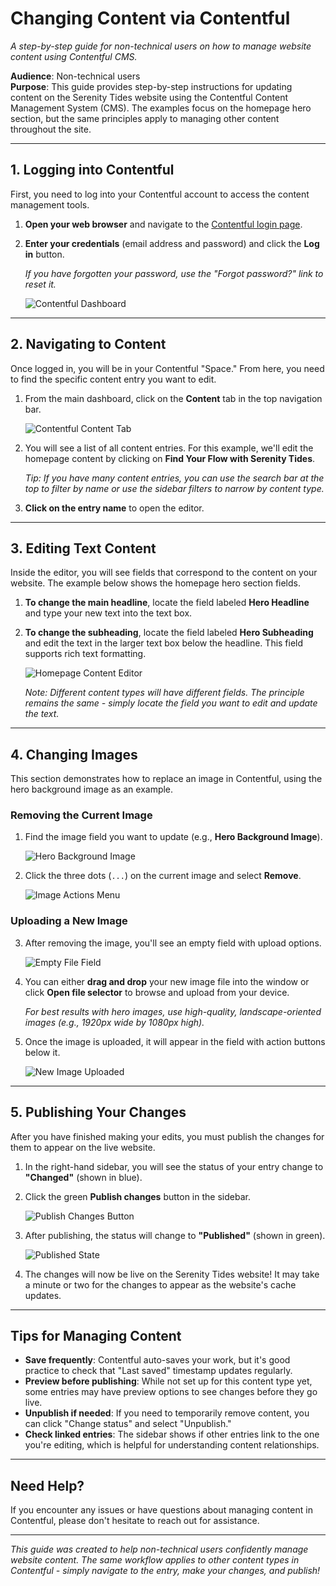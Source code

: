 # Changing Content via Contentful

_A step-by-step guide for non-technical users on how to manage website content using Contentful CMS._

**Audience**: Non-technical users  
**Purpose**: This guide provides step-by-step instructions for updating content on the Serenity Tides website using the Contentful Content Management System (CMS). The examples focus on the homepage hero section, but the same principles apply to managing other content throughout the site.

---

## 1. Logging into Contentful

First, you need to log into your Contentful account to access the content management tools.

1.  **Open your web browser** and navigate to the [Contentful login page](https://be.contentful.com/login).

2.  **Enter your credentials** (email address and password) and click the **Log in** button.

    *If you have forgotten your password, use the "Forgot password?" link to reset it.*

    ![Contentful Dashboard](images/01-contentful-dashboard.png)

---

## 2. Navigating to Content

Once logged in, you will be in your Contentful "Space." From here, you need to find the specific content entry you want to edit.

1.  From the main dashboard, click on the **Content** tab in the top navigation bar.

    ![Contentful Content Tab](images/02-content-list.png)

2.  You will see a list of all content entries. For this example, we'll edit the homepage content by clicking on **Find Your Flow with Serenity Tides**.

    *Tip: If you have many content entries, you can use the search bar at the top to filter by name or use the sidebar filters to narrow by content type.*

3.  **Click on the entry name** to open the editor.

---

## 3. Editing Text Content

Inside the editor, you will see fields that correspond to the content on your website. The example below shows the homepage hero section fields.

1.  **To change the main headline**, locate the field labeled **Hero Headline** and type your new text into the text box.

2.  **To change the subheading**, locate the field labeled **Hero Subheading** and edit the text in the larger text box below the headline. This field supports rich text formatting.

    ![Homepage Content Editor](images/03-editor-top.png)

    *Note: Different content types will have different fields. The principle remains the same - simply locate the field you want to edit and update the text.*

---

## 4. Changing Images

This section demonstrates how to replace an image in Contentful, using the hero background image as an example.

### Removing the Current Image

1.  Find the image field you want to update (e.g., **Hero Background Image**).

    ![Hero Background Image](images/04-hero-background-image.png)

2.  Click the three dots (`...`) on the current image and select **Remove**.

    ![Image Actions Menu](images/05-image-actions-menu.png)

### Uploading a New Image

3.  After removing the image, you'll see an empty field with upload options.

    ![Empty File Field](images/07-empty-file-field.png)

4.  You can either **drag and drop** your new image file into the window or click **Open file selector** to browse and upload from your device.

    *For best results with hero images, use high-quality, landscape-oriented images (e.g., 1920px wide by 1080px high).*

5.  Once the image is uploaded, it will appear in the field with action buttons below it.

    ![New Image Uploaded](images/08-new-image-uploaded.png)

---

## 5. Publishing Your Changes

After you have finished making your edits, you must publish the changes for them to appear on the live website.

1.  In the right-hand sidebar, you will see the status of your entry change to **"Changed"** (shown in blue).

2.  Click the green **Publish changes** button in the sidebar.

    ![Publish Changes Button](images/09-publish-changes-button.png)

3.  After publishing, the status will change to **"Published"** (shown in green).

    ![Published State](images/10-published-state.png)

4.  The changes will now be live on the Serenity Tides website! It may take a minute or two for the changes to appear as the website's cache updates.

---

## Tips for Managing Content

- **Save frequently**: Contentful auto-saves your work, but it's good practice to check that "Last saved" timestamp updates regularly.
- **Preview before publishing**: While not set up for this content type yet, some entries may have preview options to see changes before they go live.
- **Unpublish if needed**: If you need to temporarily remove content, you can click "Change status" and select "Unpublish."
- **Check linked entries**: The sidebar shows if other entries link to the one you're editing, which is helpful for understanding content relationships.

---

## Need Help?

If you encounter any issues or have questions about managing content in Contentful, please don't hesitate to reach out for assistance.

---

*This guide was created to help non-technical users confidently manage website content. The same workflow applies to other content types in Contentful - simply navigate to the entry, make your changes, and publish!*

